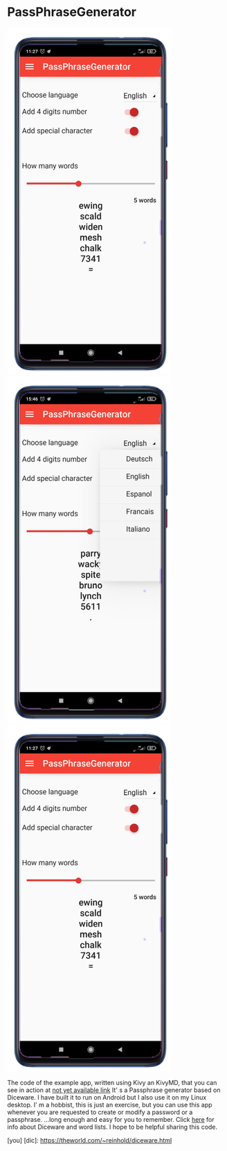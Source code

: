 # PassPhraseGenerator
![Screenshot](screenshot01.png) ![Screenshot](screenshot02.png) ![Screenshot](screenshot01.png)

The code of the example app, written using Kivy an KivyMD, that you can see in action at [not yet available link](you)
It' s a Passphrase generator based on Diceware. I have built it to run on Android but I also use it on my Linux desktop.
I' m a hobbist, this is just an exercise, but you can use this app whenever you are requested to create or modify a password or a passphrase.
...long enough and easy for you to remember.
Click [here](dic) for info about Diceware and  word  lists.
I hope to be helpful sharing this code.

[you]
[dic]: <https://theworld.com/~reinhold/diceware.html>









